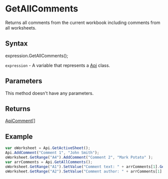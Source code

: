 # GetAllComments

Returns all comments from the current workbook including comments from all worksheets.

## Syntax

expression.GetAllComments();

`expression` - A variable that represents a [Api](../Api.md) class.

## Parameters

This method doesn't have any parameters.

## Returns

[ApiComment[]](../../ApiComment/ApiComment.md)

## Example



```javascript
var oWorksheet = Api.GetActiveSheet();
Api.AddComment("Comment 1", "John Smith");
oWorksheet.GetRange("A4").AddComment("Comment 2", "Mark Potato" );
var arrComments = Api.GetAllComments();
oWorksheet.GetRange("A1").SetValue("Comment text: " + arrComments[1].GetText());
oWorksheet.GetRange("A2").SetValue("Comment author: " + arrComments[1].GetAuthorName());
```
